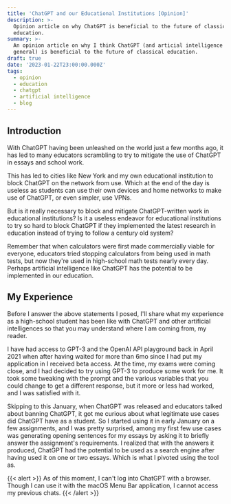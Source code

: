 ```yaml
---
title: 'ChatGPT and our Educational Institutions [Opinion]'
description: >-
  Opinion article on why ChatGPT is beneficial to the future of classical
  education.
summary: >-
  An opinion article on why I think ChatGPT (and articial intelligence in
  general) is beneficial to the future of classical education.
draft: true
date: '2023-01-22T23:00:00.000Z'
tags:
  - opinion
  - education
  - chatgpt
  - artificial intelligence
  - blog
---
```


## Introduction

With ChatGPT having been unleashed on the world just a few months ago, it has led to many educators scrambling to try to mitigate the use of ChatGPT in essays and school work.&#x20;

This has led to cities like New York and my own educational institution to block ChatGPT on the network from use. Which at the end of the day is useless as students can use their own devices and home networks to make use of ChatGPT, or even simpler, use VPNs.

But is it really necessary to block and mitigate ChatGPT-written work in educational institutions? Is it a useless endeavor for educational institutions to try so hard to block ChatGPT if they implemented the latest research in education instead of trying to follow a century old system?

Remember that when calculators were first made commercially viable for everyone, educators tried stopping calculators from being used in math tests, but now they're used in high-school math tests nearly every day. Perhaps artificial intelligence like ChatGPT has the potential to be implemented in our education.

## My Experience

Before I answer the above statements I posed, I'll share what my experience as a high-school student has been like with ChatGPT and other artificial intelligences so that you may understand where I am coming from, my reader.

I have had access to GPT-3 and the OpenAI API playground back in April 2021 when after having waited for more than 6mo since I had put my application in I received beta access. At the time, my exams were coming close, and I had decided to try using GPT-3 to produce some work for me. It took some tweaking with the prompt and the various variables that you could change to get a different response, but it more or less had worked, and I was satisfied with it.&#x20;

Skipping to this January, when ChatGPT was released and educators talked about banning ChatGPT, it got me curious about what legitimate use cases did ChatGPT have as a student. So I started using it in early January on a few assignments, and I was pretty surprised, among my first few use cases was generating opening sentences for my essays by asking it to briefly answer the assignment's requirements. I realized that with the answers it produced, ChatGPT had the potential to be used as a search engine after having used it on one or two essays. Which is what I pivoted using the tool as.

{{< alert  >}}
As of this moment, I can't log into ChatGPT with a browser. Though I can use it with the macOS Menu Bar application, I cannot access my previous chats.
{{< /alert >}}

